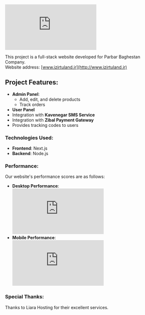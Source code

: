 ![Project Image](https://biaupload.com/do.php?imgf=org-4189cb5004a21.png)

This project is a full-stack website developed for Parbar Baghestan Company.  
Website address: [www.izirtuland.ir](http://www.izirtuland.ir)

## Project Features:
- **Admin Panel**:  
  - Add, edit, and delete products  
  - Track orders  
- **User Panel**  
- Integration with **Kavenegar SMS Service**  
- Integration with **Zibal Payment Gateway**  
- Provides tracking codes to users  

### Technologies Used:
- **Frontend**: Next.js  
- **Backend**: Node.js  

### Performance:
Our website's performance scores are as follows:  
- **Desktop Performance**:  
  ![Desktop Performance](https://biaupload.com/do.php?imgf=org-78f2c2728fc21.png)  
- **Mobile Performance**:  
  ![Mobile Performance](https://biaupload.com/do.php?imgf=org-c8f6dda639a02.png)  

### Special Thanks:
Thanks to Liara Hosting for their excellent services.
